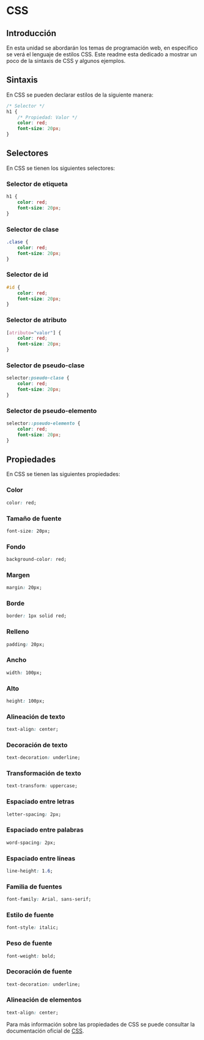 # CSS

## Introducción

En esta unidad se abordarán los temas de programación web, en específico se verá el lenguaje de estilos CSS. Este readme esta dedicado a mostrar un poco de la sintaxis de CSS y algunos ejemplos.

## Sintaxis

En CSS se pueden declarar estilos de la siguiente manera:

```css
/* Selector */
h1 {
    /* Propiedad: Valor */
    color: red;
    font-size: 20px;
}
```

## Selectores

En CSS se tienen los siguientes selectores:

### Selector de etiqueta

```css
h1 {
    color: red;
    font-size: 20px;
}
```

### Selector de clase

```css
.clase {
    color: red;
    font-size: 20px;
}
```

### Selector de id

```css
#id {
    color: red;
    font-size: 20px;
}
```

### Selector de atributo

```css
[atributo="valor"] {
    color: red;
    font-size: 20px;
}
```

### Selector de pseudo-clase

```css
selector:pseudo-clase {
    color: red;
    font-size: 20px;
}
```

### Selector de pseudo-elemento

```css
selector::pseudo-elemento {
    color: red;
    font-size: 20px;
}
```

## Propiedades

En CSS se tienen las siguientes propiedades:

### Color

```css
color: red;
```

### Tamaño de fuente

```css
font-size: 20px;
```

### Fondo

```css
background-color: red;
```

### Margen

```css
margin: 20px;
```

### Borde

```css
border: 1px solid red;
```

### Relleno

```css
padding: 20px;
```

### Ancho

```css
width: 100px;
```

### Alto

```css
height: 100px;
```

### Alineación de texto

```css
text-align: center;
```

### Decoración de texto

```css
text-decoration: underline;
```

### Transformación de texto

```css
text-transform: uppercase;
```

### Espaciado entre letras

```css
letter-spacing: 2px;
```

### Espaciado entre palabras

```css
word-spacing: 2px;
```

### Espaciado entre líneas

```css
line-height: 1.6;
```

### Familia de fuentes

```css
font-family: Arial, sans-serif;
```

### Estilo de fuente

```css
font-style: italic;
```

### Peso de fuente

```css
font-weight: bold;
```

### Decoración de fuente

```css
text-decoration: underline;
```

### Alineación de elementos

```css
text-align: center;
```

Para más información sobre las propiedades de CSS se puede consultar la documentación oficial de [CSS](https://developer.mozilla.org/es/docs/Web/CSS).
